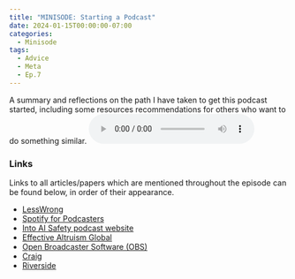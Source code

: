 ```yaml
---
title: "MINISODE: Starting a Podcast"
date: 2024-01-15T00:00:00-07:00
categories:
  - Minisode
tags:
  - Advice
  - Meta
  - Ep.7
---
```


A summary and reflections on the path I have taken to get this podcast started, including some resources recommendations for others who want to do something similar.
<audio controls>
<source src="https://into-ai-safety.github.io/assets\audio\into-ai-safety_ep.07.mp3" type="audio/mp3">
</audio>

### Links

Links to all articles/papers which are mentioned throughout the episode can be found below, in order of their appearance.
- <a href="https://www.lesswrong.com" target="_blank" rel="noreferrer noopener">LessWrong</a>
- <a href="https://podcasters.spotify.com/" target="_blank" rel="noreferrer noopener">Spotify for Podcasters</a>
- <a href="https://into-ai-safety.github.io" target="_blank" rel="noreferrer noopener">Into AI Safety podcast website</a>
- <a href="https://www.effectivealtruism.org/ea-global" target="_blank" rel="noreferrer noopener">Effective Altruism Global</a>
- <a href="https://obsproject.com" target="_blank" rel="noreferrer noopener">Open Broadcaster Software (OBS)</a>
- <a href="https://craig.chat" target="_blank" rel="noreferrer noopener">Craig</a>
- <a href="https://riverside.fm" target="_blank" rel="noreferrer noopener">Riverside</a>

<!-- end of the list -->